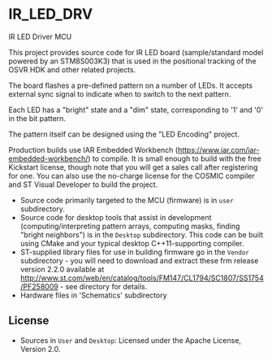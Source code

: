 # IR_LED_DRV
IR LED Driver MCU

This project provides source code for IR LED board (sample/standard model powered by an STM8S003K3) that is used in the positional tracking of the OSVR HDK and other related projects.

The board flashes a pre-defined pattern on a number of LEDs. It accepts external sync signal to indicate when to switch to the next pattern.

Each LED has a "bright" state and a "dim" state, corresponding to '1' and '0' in the bit pattern.

The pattern itself can be designed using the "LED Encoding" project.

Production builds use IAR Embedded Workbench (https://www.iar.com/iar-embedded-workbench/) to compile.
It is small enough to build with the free Kickstart license, though note that you will get a sales call after registering for one.
You can also use the no-charge license for the COSMIC compiler and ST Visual Developer to build the project.

- Source code primarily targeted to the MCU (firmware) is in `user` subdirectory.
- Source code for desktop tools that assist in development (computing/interpreting pattern arrays, computing masks, finding "bright neighbors") is in the `Desktop` subdirectory. This code can be built using CMake and your typical desktop C++11-supporting compiler.
- ST-supplied library files for use in building firmware go in the `Vendor` subdirectory - you will need to download and extract these frm release version 2.2.0 available at <http://www.st.com/web/en/catalog/tools/FM147/CL1794/SC1807/SS1754/PF258009> - see directory for details.
- Hardware files in 'Schematics' subdirectory

## License
- Sources in `User` and `Desktop`: Licensed under the Apache License, Version 2.0.